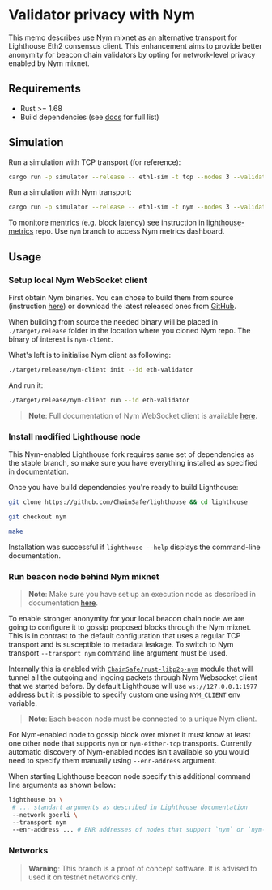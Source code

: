 # Validator privacy with Nym

This memo describes use Nym mixnet as an alternative transport for Lighthouse Eth2 consensus client. This enhancement aims to provide better anonymity for beacon chain validators by opting for network-level privacy enabled by Nym mixnet.

## Requirements
- Rust >= 1.68
- Build dependencies (see [docs](https://lighthouse-book.sigmaprime.io/installation-source.html#dependencies) for full list)


## Simulation

Run a simulation with TCP transport (for reference):
```bash
cargo run -p simulator --release -- eth1-sim -t tcp --nodes 3 --validators_per_node 1
```

Run a simulation with Nym transport:
```bash
cargo run -p simulator --release -- eth1-sim -t nym --nodes 3 --validators_per_node 1
```

To monitore mentrics (e.g. block latency) see instruction in [lighthouse-metrics](https://github.com/ChainSafe/lighthouse-metrics/tree/nym) repo. Use `nym` branch to access Nym metrics dashboard.

## Usage 

### Setup local Nym WebSocket client

First obtain Nym binaries. You can chose to build them from source (instruction [here](https://nymtech.net/docs/binaries/building-nym.html#download-and-build-nym-binaries)) or download the latest released ones from [GitHub](https://github.com/nymtech/nym/releases).

When building from source the needed binary will be placed in `./target/release` folder in the location where you cloned Nym repo. The binary of interest is `nym-client`.

What's left is to initialise Nym client as following:

```bash
./target/release/nym-client init --id eth-validator
```

And run it:

```bash
./target/release/nym-client run --id eth-validator
```

> **Note**: Full documentation of Nym WebSocket client is available [here](https://nymtech.net/docs/clients/websocket-client.html).

### Install modified Lighthouse node

This Nym-enabled Lighthouse fork requires same set of dependencies as the stable branch, so make sure you have everything installed as specified in [documentation](https://lighthouse-book.sigmaprime.io/installation-source.html#dependencies). 

Once you have build dependencies you're ready to build Lighthouse:

```bash
git clone https://github.com/ChainSafe/lighthouse && cd lighthouse
```

```bash
git checkout nym
```

```bash
make
```

Installation was successful if `lighthouse --help` displays the command-line documentation.

### Run beacon node behind Nym mixnet

> **Note**: Make sure you have set up an execution node as described in documentation [here](https://lighthouse-book.sigmaprime.io/run_a_node.htm).

To enable stronger anonymity for your local beacon chain node we are going to configure it to gossip proposed blocks through the Nym mixnet. This is in contrast to the default configuration that uses a regular TCP transport and is susceptible to metadata leakage. To switch to Nym transport `--transport nym` command line argument must be used.

Internally this is enabled with [`ChainSafe/rust-libp2p-nym`](https://github.com/ChainSafe/rust-libp2p-nym) module that will tunnel all the outgoing and ingoing packets through Nym Websocket client that we started before. By default Lighthouse will use `ws://127.0.0.1:1977` address but it is possible to specify custom one using `NYM_CLIENT` env variable.

> **Note**: Each beacon node must be connected to a unique Nym client.

For Nym-enabled node to gossip block over mixnet it must know at least one other  node that supports `nym` or `nym-either-tcp` transports. Currently automatic discovery of Nym-enabled nodes isn't available so you would need to specify them manually using `--enr-address` argument.

When starting Lighthouse beacon node specify this additional command line arguments as shown below:

```bash
lighthouse bn \
 # ... standart arguments as described in Lighthouse documentation
 --network goerli \ 
 --transport nym
 --enr-address ... # ENR addresses of nodes that support `nym` or `nym-either-tcp` transports
```

### Networks

> **Warning**: This branch is a proof of concept software. It is advised to used it on testnet networks only.
